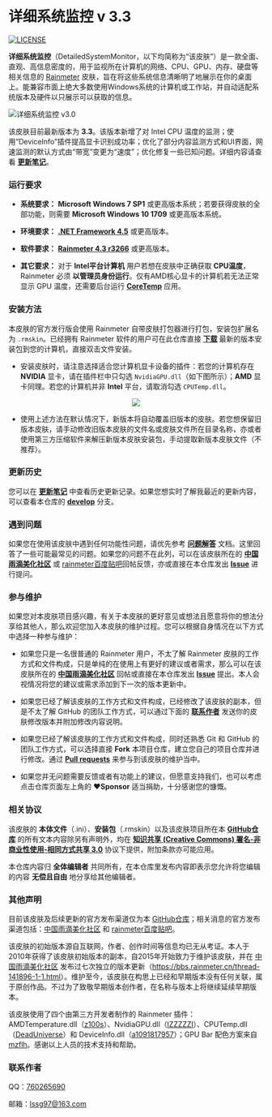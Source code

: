 详细系统监控 v 3.3
========

[![LICENSE](https://img.shields.io/badge/license-CC%20BY--NC--SA%203.0-orange.svg?logo=creative-commons&logoColor=white)](LICENSE.md)

**详细系统监控**（DetailedSystemMonitor，以下均简称为“该皮肤”）是一款全面、直观、高信息密度的，用于监视所在计算机的网络、CPU、GPU、内存、硬盘等相关信息的 [Rainmeter](https://www.rainmeter.net/) 皮肤，旨在将这些系统信息清晰明了地展示在你的桌面上。能兼容市面上绝大多数使用Windows系统的计算机或工作站，并自动适配系统版本及硬件以只展示可以获取的信息。

![详细系统监控 v3.0](https://gitee.com/Lssg97/DetailedSystemMonitor/raw/develop/Images/0.png)

该皮肤目前最新版本为 **3.3**。该版本新增了对 Intel CPU 温度的监测；使用“DeviceInfo”插件提高显卡识别成功率；优化了部分内容监测方式和UI界面，网速监测的默认方式由“带宽”变更为“速度”；优化修复一些已知问题。详细内容请查看 [**更新笔记**](https://github.com/Lssg97/DetailedSystemMonitor/blob/main/Documents/History.md)。


### 运行要求

*  **系统要求：** **Microsoft Windows 7 SP1** 或更高版本系统；若要获得皮肤的全部功能，则需要 **Microsoft Windows 10 1709** 或更高版本系统。

*  **环境要求：** [**.NET Framework 4.5**](https://www.microsoft.com/zh-cn/download/details.aspx?id=30653) 或更高版本。

*  **软件要求：** [**Rainmeter 4.3 r3266**](https://www.rainmeter.net/) 或更高版本。

*  **其它要求：** 对于 **Intel平台计算机** 用户若想在皮肤中正确获取 **CPU温度**，Rainmeter 必须 **以管理员身份运行**。仅有AMD核心显卡的计算机若无法正常显示 GPU 温度，还需要后台运行 [**CoreTemp**](https://www.alcpu.com/CoreTemp/) 应用。


### 安装方法

本皮肤的官方发行版会使用 Rainmeter 自带皮肤打包器进行打包，安装包扩展名为 `.rmskin`。已经拥有 Rainmeter 软件的用户可在此仓库直接 [**下载**](https://github.com/Lssg97/DetailedSystemMonitor/releases/download/v3.2/DetailedSystemMonitor_v_3.2.rmskin) 最新的版本安装包到您的计算机，直接双击文件安装。

*  安装皮肤时，请注意选择适合您计算机显卡设备的插件：若您的计算机存在 **NVIDIA** 显卡，请在插件栏中只勾选 `NvidiaGPU.dll`（如下图所示）；**AMD** 显卡同理。若您的计算机并非 **Intel** 平台，请取消勾选 `CPUTemp.dll`。

<p align="center"><img src="https://gitee.com/Lssg97/DetailedSystemMonitor/raw/develop/Images/3.png"></p>

*  使用上述方法在默认情况下，新版本将自动覆盖旧版本的皮肤。若您想保留旧版本皮肤，请手动修改旧版本皮肤的文件名或皮肤文件所在目录名称，亦或者使用第三方压缩软件来解压新版本皮肤安装包，手动提取新版本皮肤文件（不推荐）。


### 更新历史

您可以在 [**更新笔记**](https://github.com/Lssg97/DetailedSystemMonitor/blob/main/Documents/History.md) 中查看历史更新记录。如果您想实时了解我最近的更新内容，可以查看本仓库的 [**develop**](https://github.com/Lssg97/DetailedSystemMonitor/tree/develop) 分支。


### 遇到问题

如果您在使用该皮肤中遇到任何功能性问题，请优先参考 [**问题解答**](https://github.com/Lssg97/DetailedSystemMonitor/blob/main/Documents/Q&A.md) 文档。这里回答了一些可能最常见的问题。如果您的问题不在此列，可以在该皮肤所在的 [**中国雨滴美化社区**](https://bbs.rainmeter.cn/thread-290033-1-1.html) 或 [rainmeter百度贴吧](https://tieba.baidu.com/p/6868066630)回帖反馈，亦或直接在本仓库发出 [**Issue**](https://github.com/Lssg97/DetailedSystemMonitor/issues/new) 进行提问。


### 参与维护

如果您对本皮肤项目感兴趣，有关于本皮肤的更好意见或想法且愿意将你的想法分享给其他人，那么欢迎您加入本皮肤的维护过程。您可以根据自身情况在以下方式中选择一种参与维护：

* 如果您只是一名很普通的 Rainmeter 用户，不太了解 Rainmeter 皮肤的工作方式和文件构成，只是单纯的在使用上有更好的建议或者需求，那么可以在该皮肤所在的 [**中国雨滴美化社区**](https://bbs.rainmeter.cn/thread-290033-1-1.html) 回帖或直接在本仓库发出 [**Issue**](https://github.com/Lssg97/DetailedSystemMonitor/issues/new) 提出。本人会视情况将您的建议或需求添加到下一次的版本更新中。

* 如果您已经了解该皮肤的工作方式和文件构成，已经修改了该皮肤的副本，但是不太了解 GitHub 的团队工作方式，可以通过下面的 [**联系作者**](https://github.com/Lssg97/DetailedSystemMonitor#%E8%81%94%E7%B3%BB%E4%BD%9C%E8%80%85) 发送你的皮肤修改版本并附加修改内容说明。

* 如果您已经了解该皮肤的工作方式和文件构成，同时还熟悉 Git 和 GitHub 的团队工作方式，可以选择直接 **Fork** 本项目仓库，建立您自己的项目仓库并进行修改。通过 [**Pull requests**](https://github.com/Lssg97/DetailedSystemMonitor/compare) 来参与到该皮肤的维护当中。

* 如果您并无问题需要反馈或者有功能上的建议，但愿意支持我们，也可以考虑点击仓库页面左上角的 **❤Sponsor** 适当捐助，十分感谢您的慷慨。

### 相关协议

该皮肤的 **本体文件**（.ini）、**安装包**（.rmskin）以及该皮肤项目所在本 [**GitHub仓库**](https://github.com/Lssg97/DetailedSystemMonitor) 的所有文本内容除另有声明外，均在 [**知识共享 (Creative Commons) 署名-非商业性使用-相同方式共享 3.0**](https://github.com/Lssg97/DetailedSystemMonitor/blob/main/LICENSE.md) 协议下提供，附加条款亦可能应用。

本仓库内容归 **全体编辑者** 共同所有，在本仓库里发布内容即表示您允许将您编辑的内容 **无偿且自由** 地分享给其他编辑者。


### 其他声明

目前该皮肤及后续更新的官方发布渠道仅为本 [GitHub仓库](https://github.com/Lssg97/DetailedSystemMonitor)；相关消息的官方发布渠道包括：[中国雨滴美化社区](https://bbs.rainmeter.cn/thread-290033-1-1.html) 和 [rainmeter百度贴吧](https://tieba.baidu.com/p/6868066630)。

该皮肤的初始版本源自互联网，作者、创作时间等信息均已无从考证。本人于2010年获得了该皮肤初始版本的副本，自2015年开始致力于维护该皮肤，并在 [中国雨滴美化社区](https://bbs.rainmeter.cn/) 发布过七次独立的版本更新（<https://bbs.rainmeter.cn/thread-141896-1-1.html>）。维护至今，该皮肤在构思上已经和早期版本没有任何关联，属于原创作品。不过为了致敬早期版本创作者，在名称与版本上将继续延续早期版本。

该皮肤使用了四个由第三方开发者制作的 Rainmeter 插件：AMDTemperature.dll（[z100s](https://tieba.baidu.com/p/2221203992)）、NvidiaGPU.dll（[IZZZZZI](https://tieba.baidu.com/p/3242119308)）、CPUTemp.dll（[DeadUniverse](https://tieba.baidu.com/p/6855002141)）和 DeviceInfo.dll（[a1091817957](https://tieba.baidu.com/home/main/?un=a1091817957)）；GPU Bar 配色方案来自 [mzflh](https://tieba.baidu.com/home/main/?un=mzflh)。感谢以上人员的技术支持和帮助。


### 联系作者

QQ：[760265690](https://wpa.qq.com/msgrd?uin=760265690)

邮箱：lssg97@163.com

